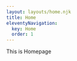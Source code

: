 ```yaml
---
layout: layouts/home.njk
title: Home
eleventyNavigation:
  key: Home
  order: 1
---
```


This is Homepage
